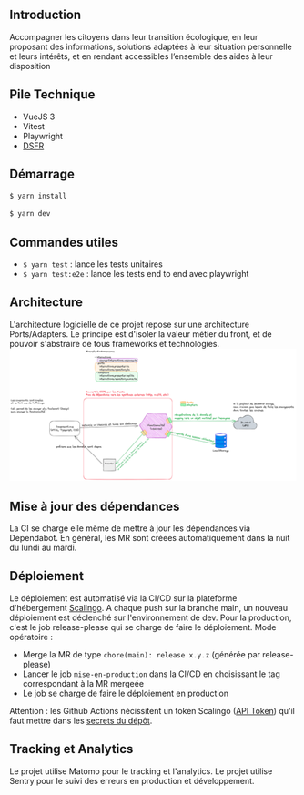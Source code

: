 ## Introduction

Accompagner les citoyens dans leur transition écologique, en leur proposant des informations, solutions adaptées à leur
situation personnelle et leurs intérêts, et en rendant accessibles l’ensemble des aides à leur disposition

## Pile Technique

- VueJS 3
- Vitest
- Playwright
- [DSFR](https://www.systeme-de-design.gouv.fr/)

## Démarrage

```bash
$ yarn install
```

```bash
$ yarn dev
```

## Commandes utiles

- `$ yarn test` : lance les tests unitaires
- `$ yarn test:e2e` : lance les tests end to end avec playwright

## Architecture

L'architecture logicielle de ce projet repose sur une architecture Ports/Adapters.
Le principe est d'isoler la valeur métier du front, et de pouvoir s'abstraire de tous frameworks et technologies.
![schéma d'architecture](./schema_archi.png)

## Mise à jour des dépendances

La CI se charge elle même de mettre à jour les dépendances via Dependabot.
En général, les MR sont créees automatiquement dans la nuit du lundi au mardi.

## Déploiement

Le déploiement est automatisé via la CI/CD sur la plateforme d'hébergement [Scalingo](https://dashboard.scalingo.com/).
A chaque push sur la branche main, un nouveau déploiement est déclenché sur l'environnement de dev.
Pour la production, c'est le job release-please qui se charge de faire le déploiement.
Mode opératoire :

- Merge la MR de type `chore(main): release x.y.z` (générée par release-please)
- Lancer le job `mise-en-production` dans la CI/CD en choisissant le tag correspondant à la MR mergeée
- Le job se charge de faire le déploiement en production

Attention : les Github Actions nécissitent un token
Scalingo ([API Token](https://dashboard.scalingo.com/account/tokens)) qu'il faut mettre dans
les [secrets du dépôt](https://github.com/betagouv/agir-front/settings/secrets/actions).

## Tracking et Analytics

Le projet utilise Matomo pour le tracking et l'analytics.
Le projet utilise Sentry pour le suivi des erreurs en production et développement.